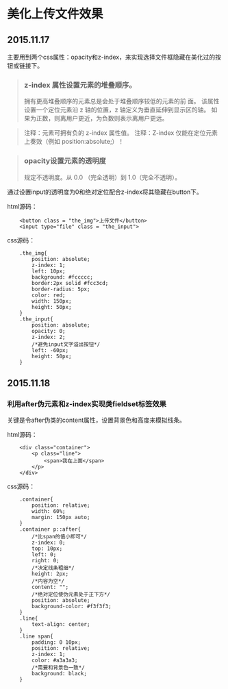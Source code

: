 # 美化上传文件效果
## 2015.11.17

主要用到两个css属性：opacity和z-index，来实现选择文件框隐藏在美化过的按钮或链接下。

> ### z-index 属性设置元素的堆叠顺序。
> 拥有更高堆叠顺序的元素总是会处于堆叠顺序较低的元素的前     面。
> 该属性设置一个定位元素沿 z 轴的位置，z 轴定义为垂直延伸到显示区的轴。
> 如果为正数，则离用户更近，为负数则表示离用户更远。

> 注释：元素可拥有负的 z-index 属性值。
> 注释：Z-index 仅能在定位元素上奏效（例如 position:absolute;）！

> ### opacity设置元素的透明度
> 规定不透明度。从 0.0 （完全透明）到 1.0（完全不透明）。

通过设置input的透明度为0和绝对定位配合z-index将其隐藏在button下。

html源码：

		<button class = "the_img">上传文件</button>
		<input type="file" class = "the_input">

css源码：

		.the_img{
			position: absolute;
			z-index: 1;
			left: 10px;
			background: #fccccc;
			border:2px solid #fcc3cd;
			border-radius: 5px;
			color: red;
			width: 150px;
			height: 50px;
		}
		.the_input{
			position: absolute;
			opacity: 0;
			z-index: 2;
			/*避免input文字溢出按钮*/
			left: -60px;
			height: 50px;
		}

## 2015.11.18
### 利用after伪元素和z-index实现类fieldset标签效果

关键是令after伪类的content属性，设置背景色和高度来模拟线条。

html源码：

		<div class="container">
			<p class="line">
				<span>我在上面</span>
			</p>
		</div>

css源码：

		.container{
			position: relative;
			width: 60%;
			margin: 150px auto;
		}
		.container p::after{
			/*比span的值小即可*/
			z-index: 0;
			top: 10px;
			left: 0;
			right: 0;
			/*决定线条粗细*/
			height: 2px;
			/*内容为空*/
			content: "";
			/*绝对定位使伪元素处于正下方*/
			position: absolute;
			background-color: #f3f3f3;
		}
		.line{
			text-align: center;
		}
		.line span{
			padding: 0 10px;
			position: relative;
			z-index: 1;
			color: #a3a3a3;
			/*需要和背景色一致*/
			background: black;	
		}